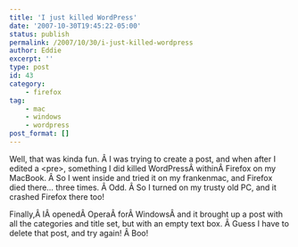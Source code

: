 ```yaml
---
title: 'I just killed WordPress'
date: '2007-10-30T19:45:22-05:00'
status: publish
permalink: /2007/10/30/i-just-killed-wordpress
author: Eddie
excerpt: ''
type: post
id: 43
category:
    - firefox
tag:
    - mac
    - windows
    - wordpress
post_format: []
---
```

Well, that was kinda fun. Â I was trying to create a post, and when after I edited a &lt;pre&gt;, something I did killed WordPressÂ withinÂ Firefox on my MacBook. Â So I went inside and tried it on my frankenmac, and Firefox died there… three times. Â Odd. Â So I turned on my trusty old PC, and it crashed Firefox there too!

Finally,Â IÂ openedÂ OperaÂ forÂ WindowsÂ and it brought up a post with all the categories and title set, but with an empty text box. Â Guess I have to delete that post, and try again! Â Boo!